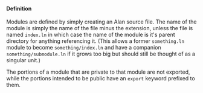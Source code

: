 #### Definition

Modules are defined by simply creating an Alan source file. The name of the module is simply the name of the file minus the extension, unless the file is named `index.ln` in which case the name of the module is it's parent directory for anything referencing it. (This allows a former `something.ln` module to become `something/index.ln` and have a companion `something/submodule.ln` if it grows too big but should still be thought of as a singular unit.)

The portions of a module that are private to that module are not exported, while the portions intended to be public have an `export` keyword prefixed to them.
